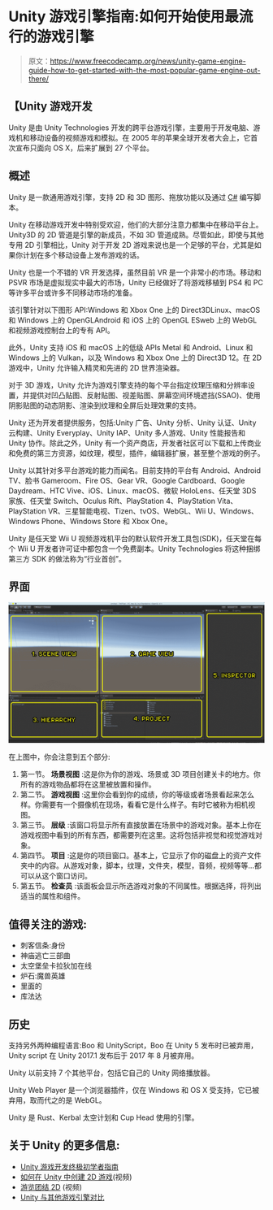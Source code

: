 # Unity 游戏引擎指南:如何开始使用最流行的游戏引擎

> 原文：<https://www.freecodecamp.org/news/unity-game-engine-guide-how-to-get-started-with-the-most-popular-game-engine-out-there/>

## 【Unity 游戏开发

Unity 是由 Unity Technologies 开发的跨平台游戏引擎，主要用于开发电脑、游戏机和移动设备的视频游戏和模拟。在 2005 年的苹果全球开发者大会上，它首次宣布只面向 OS X，后来扩展到 27 个平台。

## **概述**

Unity 是一款通用游戏引擎，支持 2D 和 3D 图形、拖放功能以及通过 [C#](https://guide.freecodecamp.org/csharp) 编写脚本。

Unity 在移动游戏开发中特别受欢迎，他们的大部分注意力都集中在移动平台上。Unity3D 的 2D 管道是引擎的新成员，不如 3D 管道成熟。尽管如此，即使与其他专用 2D 引擎相比，Unity 对于开发 2D 游戏来说也是一个足够的平台，尤其是如果你计划在多个移动设备上发布游戏的话。

Unity 也是一个不错的 VR 开发选择，虽然目前 VR 是一个非常小的市场。移动和 PSVR 市场是虚拟现实中最大的市场，Unity 已经做好了将游戏移植到 PS4 和 PC 等许多平台或许多不同移动市场的准备。

该引擎针对以下图形 API:Windows 和 Xbox One 上的 Direct3DLinux、macOS 和 Windows 上的 OpenGLAndroid 和 iOS 上的 OpenGL ESweb 上的 WebGL 和视频游戏控制台上的专有 API。

此外，Unity 支持 iOS 和 macOS 上的低级 APIs Metal 和 Android、Linux 和 Windows 上的 Vulkan，以及 Windows 和 Xbox One 上的 Direct3D 12。在 2D 游戏中，Unity 允许输入精灵和先进的 2D 世界渲染器。

对于 3D 游戏，Unity 允许为游戏引擎支持的每个平台指定纹理压缩和分辨率设置，并提供对凹凸贴图、反射贴图、视差贴图、屏幕空间环境遮挡(SSAO)、使用阴影贴图的动态阴影、渲染到纹理和全屏后处理效果的支持。

Unity 还为开发者提供服务，包括:Unity 广告、Unity 分析、Unity 认证、Unity 云构建、Unity Everyplay、Unity IAP、Unity 多人游戏、Unity 性能报告和 Unity 协作。除此之外，Unity 有一个资产商店，开发者社区可以下载和上传商业和免费的第三方资源，如纹理，模型，插件，编辑器扩展，甚至整个游戏的例子。

Unity 以其针对多平台游戏的能力而闻名。目前支持的平台有 Android、Android TV、脸书 Gameroom、Fire OS、Gear VR、Google Cardboard、Google Daydream、HTC Vive、iOS、Linux、macOS、微软 HoloLens、任天堂 3DS 家族、任天堂 Switch、Oculus Rift、PlayStation 4、PlayStation Vita、PlayStation VR、三星智能电视、Tizen、tvOS、WebGL、Wii U、Windows、Windows Phone、Windows Store 和 Xbox One。

Unity 是任天堂 Wii U 视频游戏机平台的默认软件开发工具包(SDK)，任天堂在每个 Wii U 开发者许可证中都包含一个免费副本。Unity Technologies 将这种捆绑第三方 SDK 的做法称为“行业首创”。

## **界面**

![Unity Interface](img/890fb50eb92a757a07feb74246149e39.png)

在上图中，你会注意到五个部分:

1.  第一节。 ****场景视图**** :这是你为你的游戏、场景或 3D 项目创建关卡的地方。你所有的游戏物品都将在这里被放置和操作。
2.  第二节。 ****游戏视图**** :这里你会看到你的成绩，你的等级或者场景看起来怎么样。你需要有一个摄像机在现场，看看它是什么样子。有时它被称为相机视图。
3.  第三节。 ****层级**** :该窗口将显示所有直接放置在场景中的游戏对象。基本上你在游戏视图中看到的所有东西，都需要列在这里。这将包括非视觉和视觉游戏对象。
4.  第四节。 ****项目**** :这是你的项目窗口。基本上，它显示了你的磁盘上的资产文件夹中的内容。从游戏对象，脚本，纹理，文件夹，模型，音频，视频等等…都可以从这个窗口访问。
5.  第五节。 ****检查员**** :该面板会显示所选游戏对象的不同属性。根据选择，将列出适当的属性和组件。

## **值得关注的游戏:**

*   刺客信条:身份
*   神庙逃亡三部曲
*   太空堡垒卡拉狄加在线
*   炉石:魔兽英雄
*   里面的
*   库法达

## **历史**

支持另外两种编程语言:Boo 和 UnityScript，Boo 在 Unity 5 发布时已被弃用，Unity script 在 Unity 2017.1 发布后于 2017 年 8 月被弃用。

Unity 以前支持 7 个其他平台，包括它自己的 Unity 网络播放器。

Unity Web Player 是一个浏览器插件，仅在 Windows 和 OS X 受支持，它已被弃用，取而代之的是 WebGL。

Unity 是 Rust、Kerbal 太空计划和 Cup Head 使用的引擎。

## 关于 Unity 的更多信息:

*   [Unity 游戏开发终极初学者指南](https://www.freecodecamp.org/news/the-ultimate-beginners-guide-to-game-development-in-unity-f9bfe972c2b5/)
*   [如何在 Unity 中创建 2D 游戏](https://www.freecodecamp.org/news/how-to-create-a-2d-card-game-in-unity/)(视频)
*   [游览团结 2D](https://www.freecodecamp.org/news/take-a-tour-of-unity-2d/) (视频)
*   [Unity 与其他游戏引擎对比](https://www.freecodecamp.org/news/how-i-made-a-2d-prototype-in-different-game-engines/)